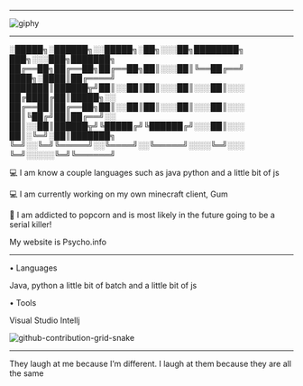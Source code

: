_________________________________________________________________________________________________
![giphy](https://user-images.githubusercontent.com/100362062/205497217-7150dd80-583e-4661-9b57-56db6d501f4d.gif)

_________________________________________________________________________________________________

░█████╗░██████╗░░█████╗░██╗░░░██╗████████╗  ███╗░░░███╗███████╗
██╔══██╗██╔══██╗██╔══██╗██║░░░██║╚══██╔══╝  ████╗░████║██╔════╝
███████║██████╦╝██║░░██║██║░░░██║░░░██║░░░  ██╔████╔██║█████╗░░
██╔══██║██╔══██╗██║░░██║██║░░░██║░░░██║░░░  ██║╚██╔╝██║██╔══╝░░
██║░░██║██████╦╝╚█████╔╝╚██████╔╝░░░██║░░░  ██║░╚═╝░██║███████╗
╚═╝░░╚═╝╚═════╝░░╚════╝░░╚═════╝░░░░╚═╝░░░  ╚═╝░░░░░╚═╝╚══════╝
 
💻 I am know a couple languages such as java python and a little bit of js

💻 I am currently working on my own minecraft client, Gum

📖 I am addicted to popcorn and is most likely in the future going to be a serial killer!

My website is Psycho.info
_________________________________________________________________________________________________
• Languages

Java, python a little bit of batch and a little bit of js


• Tools

Visual Studio 
Intellj

![github-contribution-grid-snake](https://user-images.githubusercontent.com/100362062/205496947-d5bc73ca-c94d-49b2-ac42-edbd7729db17.svg)


_________________________________________________________________________________________________

They laugh at me because I’m different. 
I laugh at them because they are all the same

‎

‎

‎

‎

‎

‎

‎

‎

‎

‎

‎

‎

‎

‎

‎

‎

‎

‎

‎

‎

‎

‎

‎

‎

‎

‎

‎

‎

‎

‎

‎

‎

‎

‎

‎

‎

‎

‎

‎

‎

‎

‎

‎

‎

‎

‎

‎

‎

‎

‎

‎

‎

‎

‎

‎

‎

‎

‎

‎

‎

‎

‎

‎

‎

‎

‎

‎

‎

‎

‎

‎

‎

‎

‎

‎

‎

‎

‎

‎

‎

‎

‎

‎

‎

‎

‎

‎

‎

‎

‎

‎

‎

‎

‎

‎

‎

‎

‎

‎

‎

‎

‎

‎

‎

‎

‎

‎

‎

‎

‎

‎

‎

‎

‎

‎

‎

‎

‎

‎

‎

‎

‎

‎

‎

‎

‎

‎

‎

‎

‎

‎

‎

‎

‎

‎

‎

‎

‎

‎

‎

‎

‎

‎

‎

‎

‎

‎

‎

‎

‎

‎

‎

‎

‎

‎

‎

‎

‎

‎

‎

‎

‎

‎

‎

‎

‎

‎

‎

‎

‎

‎

‎

‎

‎

‎

‎

‎

‎

‎

‎

‎

‎

‎

‎

‎

‎

‎

‎

‎

‎

‎

‎

‎

‎

‎

‎

‎

‎

‎

‎

‎

‎

‎

‎

‎

‎

‎

‎

‎

‎

‎

‎

‎

‎

‎

‎

‎

‎

‎

‎

‎

‎

‎

‎

‎

‎

‎

‎

‎

‎

‎

‎

‎

‎

‎

‎

‎

‎

‎

‎

‎

‎

‎

‎

‎

‎

‎

‎

‎

‎

‎

‎

‎

‎

‎

‎

‎

‎

‎

‎

‎

‎

‎

‎

‎

‎

‎

‎

‎

‎

‎

‎

‎

‎

‎

‎

‎


Don't hide the fact that you're different.


<!--
**CheatingAndLeaking/Cheatingandleaking** is a ✨ _special_ ✨ repository because its `README.md` (this file) appears on your GitHub profile.

Here are some ideas to get you started:


💻 I am know a couple languages such as java python and a little bit of js.
💻 I am currently working on my own minecraft client, Gum.
📖 I am addicted to popcorn and is most likely in the future going to be a serial killer!

-->
